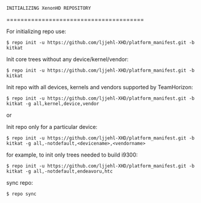 	INITIALIZING XenonHD REPOSITORY	
=======================================

For initializing repo use:

    $ repo init -u https://github.com/ljjehl-XHD/platform_manifest.git -b kitkat

Init core trees without any device/kernel/vendor:

    $ repo init -u https://github.com/ljjehl-XHD/platform_manifest.git -b kitkat 	

Init repo with all devices, kernels and vendors supported by TeamHorizon:

    $ repo init -u https://github.com/ljjehl-XHD/platform_manifest.git -b kitkat -g all,kernel,device,vendor
or 	

Init repo only for a particular device:

    $ repo init -u https://github.com/ljjehl-XHD/platform_manifest.git -b kitkat -g all,-notdefault,<devicename>,<vendorname>

for example, to init only trees needed to build i9300:

    $ repo init -u https://github.com/ljjehl-XHD/platform_manifest.git -b kitkat -g all,-notdefault,endeavoru,htc

sync repo:

    $ repo sync 
